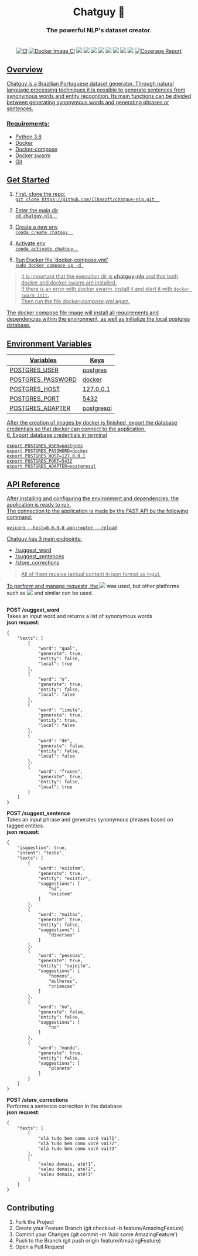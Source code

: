 <div align="center">


# Chatguy 🤖
### The powerful NLP's dataset creator.  <br><br>

[![CI](https://github.com/Ilhasoft/chatguy-nlp/actions/workflows/tests.yml/badge.svg)](https://github.com/Ilhasoft/chatguy-nlp/actions/workflows/tests.yml)
[![Docker Image CI](https://github.com/Ilhasoft/chatguy-nlp/actions/workflows/docker-image.yml/badge.svg)](https://github.com/Ilhasoft/chatguy-nlp/actions/workflows/docker-image.yml)
[![](https://github.com/Ilhasoft/chatguy-nlp/actions/workflows/Tests.yml/badge.svg)]()
[![](https://img.shields.io/github/last-commit/Ilhasoft/chatguy-nlp)]()
[![](https://img.shields.io/github/contributors/Ilhasoft/chatguy-nlp)]()
[![](https://img.shields.io/github/issues-pr/Ilhasoft/chatguy-nlp)]()
[![](https://img.shields.io/github/v/tag/Ilhasoft/chatguy-nlp)]()
[![](https://img.shields.io/github/v/release/Ilhasoft/chatguy-nlp)]()
[![](https://img.shields.io/github/languages/top/Ilhasoft/chatguy-nlp)]()
[![](https://img.shields.io/badge/python-3.8-informational)]()
<a href="https://github.com/Ilhasoft/chatguy-nlp/blob/a1b5b50689760377c46503ef400def09712125a5/README.md"><img alt="Coverage Report" src="https://img.shields.io/badge/My Badge Coverage Title-79%25-yellow.svg" />

</div>

## Overview
Chatguy is a Brazilian Portuguese dataset generator. Through natural language processing techniques it is possible to generate sentences from synonymous words and entity recognition. Its main functions can be divided between generating synonymous words and generating phrases or sentences.

### Requirements: <br>
- Python 3.8 <br>
- Docker <br>
- Docker-compose <br>
- Docker swarm <br>
- Git <br>

## Get Started

1. First, clone the repo: <br>
```git clone https://github.com/Ilhasoft/chatguy-nlp.git  ``` <br>

2. Enter the main dir <br>
```cd chatguy-nlp  ``` 

3. Create a new env <br>
```conda create chatguy  ``` 

3. Activate env <br>
```conda activate chatguy  ``` 

4. Run Docker file 'docker-compose.yml' <br>
```sudo docker compose up -d ``` 

> It is important that the execution dir is **chatguy-nlp** and that both docker and docker swarm are installed. <br> If there is an error with docker swarm, install it and start it with ``` docker swarm init ```. <br> Then run the file *docker-compose.yml* again. <br>

The docker compose file image will install all requirements and dependencies within the environment, as well as initialize the local postgres database.

## Environment Variables
|Variables|Keys|
|------------|------------|
|POSTGRES_USER|postgres|
|POSTGRES_PASSWORD|docker|
|POSTGRES_HOST|127.0.0.1|
|POSTGRES_PORT|5432|
|POSTGRES_ADAPTER|postgresql|

After the creation of images by docker is finished, export the database credentials so that docker can connect to the application. <br>
6. Export database credentials in terminal <br>
``` 
export POSTGRES_USER=postgres
export POSTGRES_PASSWORD=docker
export POSTGRES_HOST=127.0.0.1
export POSTGRES_PORT=5432
export POSTGRES_ADAPTER=postgresql
``` 

## API Reference <br>
After installing and configuring the environment and dependencies, the application is ready to run. <br>
The connection to the application is made by the FAST API by the following command: <br>
```
uvicorn --host=0.0.0.0 app:router --reload
``` 

Chatguy has 3 main endpoints: <br>
- /suggest_word <br>
- /suggest_sentences <br>
- /store_corrections <br>

> All of them receive textual content in json format as input. <br>

To perform and manage requests, the [![](https://img.shields.io/badge/Insomnia-5849be?style=for-the-badge&logo=Insomnia&logoColor=white)]() was used, but other platforms such as [![]( https://img.shields.io/badge/Postman-FF6C37?style=for-the-badge&logo=Postman&logoColor=white )]() and similar can be used.

##
**POST /suggest_word** <br>
Takes an input word and returns a list of synonymous words <br>
**json request**:
``` 
{
	"texts": [
		{
			"word": "qual",
			"generate": true,
			"entity": false,
			"local": true
		},
		{
			"word": "o",
			"generate": true,
			"entity": false,
			"local": false
		},
		{
			"word": "limite",
			"generate": true,
			"entity": true,
			"local": false
		},
		{
			"word": "de",
			"generate": false,
			"entity": false,
			"local": false
		},
		{
			"word": "frases",
			"generate": true,
			"entity": false,
			"local": true
		}
	]
}
``` 

**POST /suggest_sentence** <br>
Takes an input phrase and generates synonymous phrases based on tagged entities. <br>
**json request**:
``` 
{
	"isquestion": true,
	"intent": "teste",
	"texts": [
		{
			"word": "existem",
			"generate": true,
			"entity": "existir",
			"suggestions": [
				"há",
				"existem"
			]
		},
		{
			"word": "muitas",
			"generate": true,
			"entity": false,
			"suggestions": [
				"diversas"
			]
		},
		{
			"word": "pessoas",
			"generate": true,
			"entity": "sujeito",
			"suggestions": [
				"homens",
				"mulheres",
				"crianças"
			]
		},
		{
			"word": "no",
			"generate": false,
			"entity": false,
			"suggestions": [
				"no"
			]
		},
		{
			"word": "mundo",
			"generate": true,
			"entity": false,
			"suggestions": [
				"planeta"
			]
		}
	]
}
```
**POST /store_corrections** <br>
Performs a sentence correction in the database <br>
**json request**:
```
{
	"texts": [
		[
			"olá tudo bem como você vai?1",
			"olá tudo bem como você vai?2",
			"olá tudo bem como você vai?3"
		],
		[
			"valeu demais, até!1",
			"valeu demais, até!2",
			"valeu demais, até!3"
		]
	]
}
```

## Contributing
1. Fork the Project
2. Create your Feature Branch (git checkout -b feature/AmazingFeature)
3. Commit your Changes (git commit -m 'Add some AmazingFeature')
4. Push to the Branch (git push origin feature/AmazingFeature)
5. Open a Pull Request


